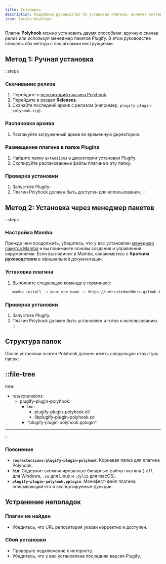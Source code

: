 ```yaml
---
title: Установка  
description: Подробное руководство по установке плагина, включая системные требования и зависимости.  
icon: lucide:download  
---
```


Плагин **Polyhook** можно установить двумя способами: вручную скачав релиз или используя менеджер пакетов Plugify. В этом руководстве описаны оба метода с пошаговыми инструкциями.

## **Метод 1: Ручная установка**

::steps
### **Скачивание релиза**
1. Перейдите в [репозиторий плагина Polyhook](https://github.com/untrustedmodders/plugify-plugin-polyhook).
2. Перейдите в раздел **Releases**.
3. Скачайте последний архив с релизом (например, `plugify-plugin-polyhook.zip`).

### **Распаковка архива**
1. Распакуйте загруженный архив во временную директорию.

### **Размещение плагина в папке Plugins**
1. Найдите папку `extensions` в директории установки Plugify.
2. Скопируйте распакованные файлы плагина в эту папку.

### **Проверка установки**
1. Запустите Plugify.
2. Плагин Polyhook должен быть доступен для использования.
::

## **Метод 2: Установка через менеджер пакетов**

::steps
### **Настройка Mamba**
Прежде чем продолжить, убедитесь, что у вас установлен [менеджер пакетов Mamba](https://mamba.readthedocs.io/en/latest/user_guide/mamba.html#mamba-user-guide) и вы понимаете основы создания и управления окружениями.
Если вы новичок в Mamba, ознакомьтесь с **Кратким руководством** в официальной документации.

### **Установка плагина**
1. Выполните следующую команду в терминале:
   ```bash
   mamba install -n your_env_name -c https://untrustedmodders.github.io/plugify-plugin-polyhook/ plugify-plugin-polyhook
   ```

### **Проверка установки**
1. Запустите Plugify.
2. Плагин Polyhook должен быть установлен и готов к использованию.
::

## **Структура папок**

После установки плагин Polyhook должен иметь следующую структуру папок:

::file-tree
---
tree:
- res/extensions:
    - plugify-plugin-polyhook:
        - bin:
            - plugify-plugin-polyhook.dll
            - libplugify-plugin-polyhook.so
        - ^plugify-plugin-polyhook.pplugin^
---
::

### **Пояснение**
- **`res/extensions/plugify-plugin-polyhook`**: Корневая папка для плагина Polyhook.
- **`bin`**: Содержит скомпилированные бинарные файлы плагина (`.dll` для Windows, `.so` для Linux и `.dylib` для macOS).
- **`plugify-plugin-polyhook.pplugin`**: Манифест-файл плагина, описывающий его и экспортируемые функции.

## **Устранение неполадок**

### **Плагин не найден**
- Убедитесь, что URL репозитория указан корректно и доступен.

### **Сбой установки**
- Проверьте подключение к интернету.
- Убедитесь, что у вас установлена последняя версия Plugify.
